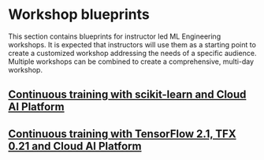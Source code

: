 # Workshop blueprints

This section contains blueprints for instructor led ML Engineering workshops. It is expected that instructors will use them as a starting point to create a customized workshop addressing the needs of a specific audience. Multiple workshops can be combined to create a comprehensive, multi-day workshop.

## [Continuous training with scikit-learn and Cloud AI Platform ](kfp-caip-sklearn)

## [Continuous training with TensorFlow 2.1, TFX 0.21 and Cloud AI Platform](tfx-caip-tf21)



